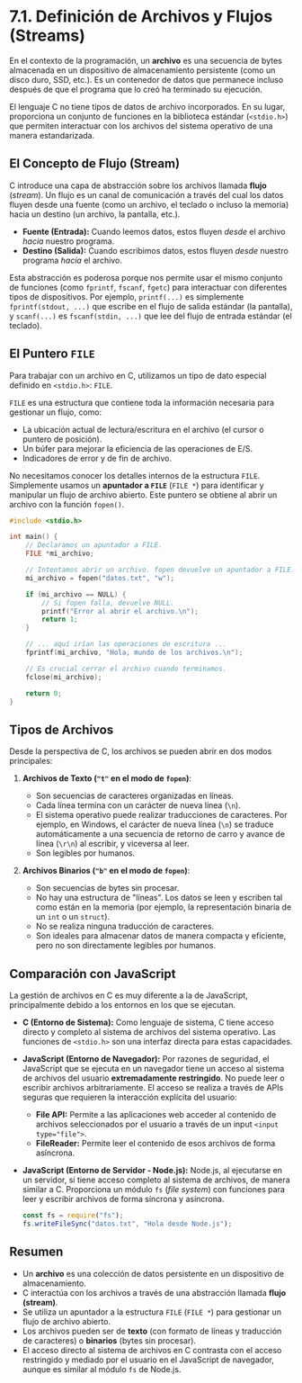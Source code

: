 # 7.1. Definición de Archivos y Flujos (Streams)

En el contexto de la programación, un **archivo** es una secuencia de bytes almacenada en un dispositivo de almacenamiento persistente (como un disco duro, SSD, etc.). Es un contenedor de datos que permanece incluso después de que el programa que lo creó ha terminado su ejecución.

El lenguaje C no tiene tipos de datos de archivo incorporados. En su lugar, proporciona un conjunto de funciones en la biblioteca estándar (`<stdio.h>`) que permiten interactuar con los archivos del sistema operativo de una manera estandarizada.

## El Concepto de Flujo (Stream)

C introduce una capa de abstracción sobre los archivos llamada **flujo** (_stream_). Un flujo es un canal de comunicación a través del cual los datos fluyen desde una fuente (como un archivo, el teclado o incluso la memoria) hacia un destino (un archivo, la pantalla, etc.).

- **Fuente (Entrada):** Cuando leemos datos, estos fluyen _desde_ el archivo _hacia_ nuestro programa.
- **Destino (Salida):** Cuando escribimos datos, estos fluyen _desde_ nuestro programa _hacia_ el archivo.

Esta abstracción es poderosa porque nos permite usar el mismo conjunto de funciones (como `fprintf`, `fscanf`, `fgetc`) para interactuar con diferentes tipos de dispositivos. Por ejemplo, `printf(...)` es simplemente `fprintf(stdout, ...)` que escribe en el flujo de salida estándar (la pantalla), y `scanf(...)` es `fscanf(stdin, ...)` que lee del flujo de entrada estándar (el teclado).

## El Puntero `FILE`

Para trabajar con un archivo en C, utilizamos un tipo de dato especial definido en `<stdio.h>`: `FILE`.

`FILE` es una estructura que contiene toda la información necesaria para gestionar un flujo, como:

- La ubicación actual de lectura/escritura en el archivo (el cursor o puntero de posición).
- Un búfer para mejorar la eficiencia de las operaciones de E/S.
- Indicadores de error y de fin de archivo.

No necesitamos conocer los detalles internos de la estructura `FILE`. Simplemente usamos un **apuntador a `FILE`** (`FILE *`) para identificar y manipular un flujo de archivo abierto. Este puntero se obtiene al abrir un archivo con la función `fopen()`.

```c
#include <stdio.h>

int main() {
    // Declaramos un apuntador a FILE.
    FILE *mi_archivo;

    // Intentamos abrir un archivo. fopen devuelve un apuntador a FILE.
    mi_archivo = fopen("datos.txt", "w");

    if (mi_archivo == NULL) {
        // Si fopen falla, devuelve NULL.
        printf("Error al abrir el archivo.\n");
        return 1;
    }

    // ... aquí irían las operaciones de escritura ...
    fprintf(mi_archivo, "Hola, mundo de los archivos.\n");

    // Es crucial cerrar el archivo cuando terminamos.
    fclose(mi_archivo);

    return 0;
}
```

## Tipos de Archivos

Desde la perspectiva de C, los archivos se pueden abrir en dos modos principales:

1.  **Archivos de Texto (`"t"` en el modo de `fopen`)**:

    - Son secuencias de caracteres organizadas en líneas.
    - Cada línea termina con un carácter de nueva línea (`\n`).
    - El sistema operativo puede realizar traducciones de caracteres. Por ejemplo, en Windows, el carácter de nueva línea (`\n`) se traduce automáticamente a una secuencia de retorno de carro y avance de línea (`\r\n`) al escribir, y viceversa al leer.
    - Son legibles por humanos.

2.  **Archivos Binarios (`"b"` en el modo de `fopen`)**:
    - Son secuencias de bytes sin procesar.
    - No hay una estructura de "líneas". Los datos se leen y escriben tal como están en la memoria (por ejemplo, la representación binaria de un `int` o un `struct`).
    - No se realiza ninguna traducción de caracteres.
    - Son ideales para almacenar datos de manera compacta y eficiente, pero no son directamente legibles por humanos.

## Comparación con JavaScript

La gestión de archivos en C es muy diferente a la de JavaScript, principalmente debido a los entornos en los que se ejecutan.

- **C (Entorno de Sistema):** Como lenguaje de sistema, C tiene acceso directo y completo al sistema de archivos del sistema operativo. Las funciones de `<stdio.h>` son una interfaz directa para estas capacidades.

- **JavaScript (Entorno de Navegador):** Por razones de seguridad, el JavaScript que se ejecuta en un navegador tiene un acceso al sistema de archivos del usuario **extremadamente restringido**. No puede leer o escribir archivos arbitrariamente. El acceso se realiza a través de APIs seguras que requieren la interacción explícita del usuario:

  - **File API:** Permite a las aplicaciones web acceder al contenido de archivos seleccionados por el usuario a través de un input `<input type="file">`.
  - **FileReader:** Permite leer el contenido de esos archivos de forma asíncrona.

- **JavaScript (Entorno de Servidor - Node.js):** Node.js, al ejecutarse en un servidor, sí tiene acceso completo al sistema de archivos, de manera similar a C. Proporciona un módulo `fs` (_file system_) con funciones para leer y escribir archivos de forma síncrona y asíncrona.
  ```javascript
  const fs = require("fs");
  fs.writeFileSync("datos.txt", "Hola desde Node.js");
  ```

## Resumen

- Un **archivo** es una colección de datos persistente en un dispositivo de almacenamiento.
- C interactúa con los archivos a través de una abstracción llamada **flujo (stream)**.
- Se utiliza un apuntador a la estructura `FILE` (`FILE *`) para gestionar un flujo de archivo abierto.
- Los archivos pueden ser de **texto** (con formato de líneas y traducción de caracteres) o **binarios** (bytes sin procesar).
- El acceso directo al sistema de archivos en C contrasta con el acceso restringido y mediado por el usuario en el JavaScript de navegador, aunque es similar al módulo `fs` de Node.js.

